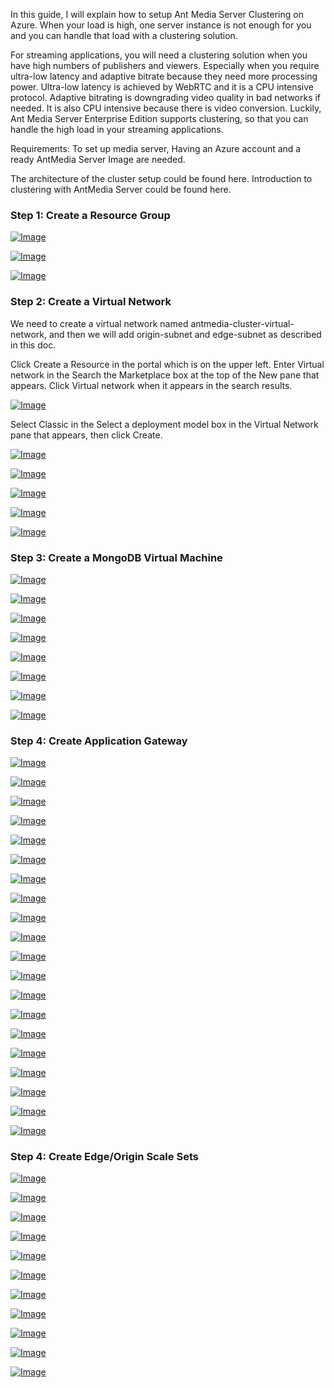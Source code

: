 In this guide, I will explain how to setup Ant Media Server Clustering on Azure. When your load is high, one server instance is not enough for you and you can handle that load with a clustering solution.

For streaming applications, you will need a clustering solution when you have high numbers of publishers and viewers. Especially when you require ultra-low latency and adaptive bitrate because they need more processing power. Ultra-low latency is achieved by WebRTC and it is a CPU intensive protocol. Adaptive bitrating is downgrading video quality in bad networks if needed. It is also CPU intensive because there is video conversion. Luckily, Ant Media Server Enterprise Edition supports clustering, so that you can handle the high load in your streaming applications.

Requirements:
To set up media server, Having an Azure account and a ready AntMedia Server Image are needed.

The architecture of the cluster setup could be found here.
Introduction to clustering with AntMedia Server could be found here.

### Step 1: Create a Resource Group

[![Image](images/azure/create-resource-1.png)](https://raw.githubusercontent.com/wiki/ant-media/Ant-Media-Server/images/azure/create-resource-1.png)

[![Image](images/azure/create-resource-2.png)](https://raw.githubusercontent.com/wiki/ant-media/Ant-Media-Server/images/azure/create-resource-2.png)

[![Image](images/azure/create-resource-3.png)](https://raw.githubusercontent.com/wiki/ant-media/Ant-Media-Server/images/azure/create-resource-3.png)

### Step 2: Create a Virtual Network

We need to create a virtual network named antmedia-cluster-virtual-network, and then we will add origin-subnet and edge-subnet as described in this doc.

Click Create a Resource in the portal which is on the upper left.
Enter Virtual network in the Search the Marketplace box at the top of the New pane that appears. Click Virtual network when it appears in the search results.

[![Image](images/azure/virtual-network-1.png)](https://raw.githubusercontent.com/wiki/ant-media/Ant-Media-Server/images/azure/virtual-network-1.png)

Select Classic in the Select a deployment model box in the Virtual Network pane that appears, then click Create.

[![Image](images/azure/virtual-network-2.png)](https://raw.githubusercontent.com/wiki/ant-media/Ant-Media-Server/images/azure/virtual-network-2.png)

[![Image](images/azure/virtual-network-3.png)](https://raw.githubusercontent.com/wiki/ant-media/Ant-Media-Server/images/azure/virtual-network-3.png)

[![Image](images/azure/virtual-network-4.png)](https://raw.githubusercontent.com/wiki/ant-media/Ant-Media-Server/images/azure/virtual-network-4.png)

[![Image](images/azure/virtual-network-5.png)](https://raw.githubusercontent.com/wiki/ant-media/Ant-Media-Server/images/azure/virtual-network-5.png)

[![Image](images/azure/virtual-network-6.png)](https://raw.githubusercontent.com/wiki/ant-media/Ant-Media-Server/images/azure/virtual-network-6.png)

### Step 3: Create a MongoDB Virtual Machine

[![Image](images/azure/mongodb-1.png)](https://raw.githubusercontent.com/wiki/ant-media/Ant-Media-Server/images/azure/mongodb-1.png)

[![Image](images/azure/mongodb-2.png)](https://raw.githubusercontent.com/wiki/ant-media/Ant-Media-Server/images/azure/mongodb-2.png)

[![Image](images/azure/mongodb-3.png)](https://raw.githubusercontent.com/wiki/ant-media/Ant-Media-Server/images/azure/mongodb-3.png)

[![Image](images/azure/mongodb-4.png)](https://raw.githubusercontent.com/wiki/ant-media/Ant-Media-Server/images/azure/mongodb-4.png)

[![Image](images/azure/mongodb-6.png)](https://raw.githubusercontent.com/wiki/ant-media/Ant-Media-Server/images/azure/mongodb-6.png)

[![Image](images/azure/mongodb-7.png)](https://raw.githubusercontent.com/wiki/ant-media/Ant-Media-Server/images/azure/mongodb-7.png)

[![Image](images/azure/mongodb-8.png)](https://raw.githubusercontent.com/wiki/ant-media/Ant-Media-Server/images/azure/mongodb-8.png)

[![Image](images/azure/mongodb-9.png)](https://raw.githubusercontent.com/wiki/ant-media/Ant-Media-Server/images/azure/mongodb-9.png)

### Step 4: Create Application Gateway

[![Image](images/azure/application-gateway-1.png)](https://raw.githubusercontent.com/wiki/ant-media/Ant-Media-Server/images/azure/application-gateway-1.png)

[![Image](images/azure/application-gateway-2.png)](https://raw.githubusercontent.com/wiki/ant-media/Ant-Media-Server/images/azure/application-gateway-2.png)

[![Image](images/azure/application-gateway-3.png)](https://raw.githubusercontent.com/wiki/ant-media/Ant-Media-Server/images/azure/application-gateway-3.png)

[![Image](images/azure/application-gateway-4.png)](https://raw.githubusercontent.com/wiki/ant-media/Ant-Media-Server/images/azure/application-gateway-4.png)

[![Image](images/azure/application-gateway-5.png)](https://raw.githubusercontent.com/wiki/ant-media/Ant-Media-Server/images/azure/application-gateway-5.png)

[![Image](images/azure/application-gateway-6.png)](https://raw.githubusercontent.com/wiki/ant-media/Ant-Media-Server/images/azure/application-gateway-6.png)

[![Image](images/azure/application-gateway-7.png)](https://raw.githubusercontent.com/wiki/ant-media/Ant-Media-Server/images/azure/application-gateway-7.png)

[![Image](images/azure/application-gateway-8.png)](https://raw.githubusercontent.com/wiki/ant-media/Ant-Media-Server/images/azure/application-gateway-8.png)

[![Image](images/azure/application-gateway-9.png)](https://raw.githubusercontent.com/wiki/ant-media/Ant-Media-Server/images/azure/application-gateway-9.png)

[![Image](images/azure/application-gateway-10.png)](https://raw.githubusercontent.com/wiki/ant-media/Ant-Media-Server/images/azure/application-gateway-10.png)

[![Image](images/azure/application-gateway-11.png)](https://raw.githubusercontent.com/wiki/ant-media/Ant-Media-Server/images/azure/application-gateway-11.png)

[![Image](images/azure/application-gateway-12.png)](https://raw.githubusercontent.com/wiki/ant-media/Ant-Media-Server/images/azure/application-gateway-12.png)

[![Image](images/azure/application-gateway-13.png)](https://raw.githubusercontent.com/wiki/ant-media/Ant-Media-Server/images/azure/application-gateway-13.png)

[![Image](images/azure/application-gateway-14.png)](https://raw.githubusercontent.com/wiki/ant-media/Ant-Media-Server/images/azure/application-gateway-14.png)

[![Image](images/azure/application-gateway-15.png)](https://raw.githubusercontent.com/wiki/ant-media/Ant-Media-Server/images/azure/application-gateway-15.png)

[![Image](images/azure/application-gateway-16.png)](https://raw.githubusercontent.com/wiki/ant-media/Ant-Media-Server/images/azure/application-gateway-16.png)

[![Image](images/azure/application-gateway-17.png)](https://raw.githubusercontent.com/wiki/ant-media/Ant-Media-Server/images/azure/application-gateway-17.png)

[![Image](images/azure/application-gateway-18.png)](https://raw.githubusercontent.com/wiki/ant-media/Ant-Media-Server/images/azure/application-gateway-18.png)

[![Image](images/azure/application-gateway-19.png)](https://raw.githubusercontent.com/wiki/ant-media/Ant-Media-Server/images/azure/application-gateway-19.png)

[![Image](images/azure/application-gateway-20.png)](https://raw.githubusercontent.com/wiki/ant-media/Ant-Media-Server/images/azure/application-gateway-20.png)

### Step 4: Create Edge/Origin Scale Sets

[![Image](images/azure/virtual-machine-1.png)](https://raw.githubusercontent.com/wiki/ant-media/Ant-Media-Server/images/azure/virtual-machine-1.png)

[![Image](images/azure/virtual-machine-2.png)](https://raw.githubusercontent.com/wiki/ant-media/Ant-Media-Server/images/azure/virtual-machine-2.png)

[![Image](images/azure/virtual-machine-3.png)](https://raw.githubusercontent.com/wiki/ant-media/Ant-Media-Server/images/azure/virtual-machine-3.png)

[![Image](images/azure/virtual-machine-3_1.png)](https://raw.githubusercontent.com/wiki/ant-media/Ant-Media-Server/images/azure/virtual-machine-3_1.png)

[![Image](images/azure/virtual-machine-4.png)](https://raw.githubusercontent.com/wiki/ant-media/Ant-Media-Server/images/azure/virtual-machine-4.png)

[![Image](images/azure/virtual-machine-5.png)](https://raw.githubusercontent.com/wiki/ant-media/Ant-Media-Server/images/azure/virtual-machine-5.png)

[![Image](images/azure/virtual-machine-6.png)](https://raw.githubusercontent.com/wiki/ant-media/Ant-Media-Server/images/azure/virtual-machine-6.png)

[![Image](images/azure/virtual-machine-7.png)](https://raw.githubusercontent.com/wiki/ant-media/Ant-Media-Server/images/azure/virtual-machine-7.png)

[![Image](images/azure/virtual-machine-8.png)](https://raw.githubusercontent.com/wiki/ant-media/Ant-Media-Server/images/azure/virtual-machine-8.png)

[![Image](images/azure/virtual-machine-9.png)](https://raw.githubusercontent.com/wiki/ant-media/Ant-Media-Server/images/azure/virtual-machine-9.png)

[![Image](images/azure/virtual-machine-10.png)](https://raw.githubusercontent.com/wiki/ant-media/Ant-Media-Server/images/azure/virtual-machine-10.png)
